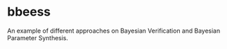 # bbeess
An example of different approaches on Bayesian Verification and Bayesian Parameter Synthesis.

